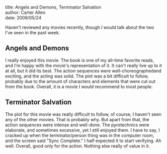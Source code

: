 title: Angels and Demons, Terminator Salvation  
author: Carter Allen  
date: 2009/05/24  

Haven't reviewed any movies recently, though I would talk about the two I've seen in the past week.  

## Angels and Demons ##

I really enjoyed this movie. The book is one of my all-time favorite reads, and I'm happy with the movie's representation of it. It can't really live up to it at all, but it did its best. The action sequences were well-choreographedand exciting, and the acting was solid. The plot was a bit difficult to follow, probably due to the amount of characters and elements that were cut out from the book. Overall, it is a movie I would recommend to most people.  

## Terminator Salvation ##

The plot for this movie was really difficult to follow, of course, I haven't seen any of the other movies. That is probably why. But apart from that, the action sequences were intense and well-done. The pyrotechnics were elaborate, and sometimes excessive, yet I still enjoyed them. I have to say, I cracked up when the terminator/person thing was in the computer room, and the screen said "Sync Complete." I half expected it to start verifying. Ah well. Overall, good only for the action. Nothing else really of value in it.